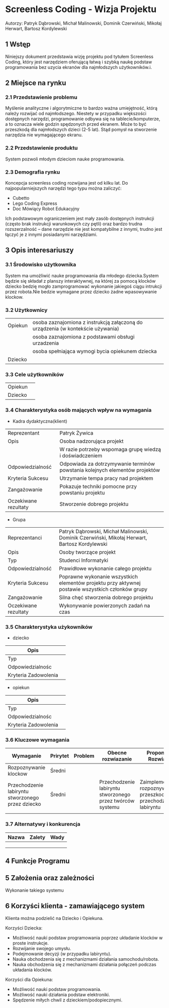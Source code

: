 # Screenless Coding - Wizja Projektu

Autorzy:
Patryk Dąbrowski, Michał Malinowski, Dominik Czerwiński, Mikołaj Herwart, Bartosz Kordylewski 

## 1 Wstęp
Niniejszy dokument przedstawia wizję projektu pod tytułem Screenless Coding, który jest narzędziem oferującą łatwą i szybką naukę podstaw programowania bez uzycia ekranów dla najmłodszych użytkowników.i.

## 2 Miejsce na rynku 
### 2.1 Przedstawienie problemu
Myślenie analityczne i algorytmiczne to bardzo ważna umiejętność, którą
należy rozwijać od najmłodszego. Niestety w przypadku większości
dostępnych narzędzi, programowanie odbywa się na tablecie/komputerze,
a to oznacza wiele godzin spędzonych przed ekranem. Może to być
przeszkodą dla najmłodszych dzieci (2-5 lat). Stąd pomysł na stworzenie
narzędzia nie wymagającego ekranu. 
### 2.2 Przedstawienie produktu
System pozwoli młodym dzieciom nauke programowania.

### 2.3 Demografia rynku
Koncepcja screenless coding rozwijana jest od kilku lat. Do
najpopularniejszych narzędzi tego typu można zaliczyć:
* Cubetto
* Lego Coding Express
* Doc Mówiący Robot Edukacyjny

Ich podstawowym ograniczeniem jest mały zasób dostępnych instrukcji
(często brak instrukcji warunkowych czy pętli) oraz bardzo trudna
rozszerzalność – dane narzędzie nie jest kompatybilne z innymi, trudno
jest łączyć je z innymi posiadanymi narzędziami.

## 3 Opis interesariuszy

### 3.1 Środowisko użytkownika

System ma umożliwić nauke programowania dla młodego dziecka.System będzie się składał z 
planszy interaktywnej, na której za pomocą klocków dziecko bedzię mogło zamprogramować
wykonanie jakiegoś ciągu intrukcji przez robota.Nie bedzie wymagane przez dziecko żadne wpasowywanie klockow.

### 3.2 Użytkownicy

|         |   |
|---------|---|
| Opiekun | osoba zaznajomiona z instrukcją załączoną do urządzenia (w kontekście używania)    |
|         | osoba zaznajomiona z podstawami obsługi urzadzenia                                 |
|         | osoba spełniająca wymogi bycia opiekunem dziecka                                   |       
| Dziecko |   |

### 3.3 Cele użytkowników

|         |   |
|---------|---|
| Opiekun |   |
| Dziecko |   |

### 3.4 Charakterystyka osób mających wpływ na wymagania
* Kadra dydaktyczna(klient)

|                      |                                                                             |
|----------------------|-----------------------------------------------------------------------------|
| Reprezentant         | Patryk Żywica                                                               |
| Opis                 | Osoba nadzorująca projekt                                                   |
|                      | W razie potrzeby wspomaga grupę wiedzą i doświadczeniem                     |
| Odpowiedzialność     | Odpowiada za dotrzymywanie terminów powstania kolejnych elementów projektów |
| Kryteria Sukcesu     | Utrzymanie tempa pracy nad projektem                                        |
| Zangażowanie         | Pokazuje techniki pomocne przy powstaniu projektu                           |
| Oczekiwane rezultaty | Stworzenie dobrego projektu                                                 |

* Grupa

|                      |                                                                                                   |
|----------------------|---------------------------------------------------------------------------------------------------|
| Reprezentanci        | Patryk Dąbrowski, Michał Malinowski, Dominik Czerwiński, Mikołaj Herwart, Bartosz Kordylewski                                                                                |
| Opis                 | Osoby tworzące projekt                                                                            |
| Typ                  | Studenci Informatyki                                                                              |
| Odpowiedzialność     | Prawidłowe wykonanie całego projektu                                                              |
| Kryteria Sukcesu     | Poprawne wykonanie wszystkich elementów projektu przy aktywnej postawie wszystkich członków grupy |
| Zangażowanie         | Silna chęć stworzenia dobrego projektu                                                            |
| Oczekiwane rezultaty | Wykonywanie powierzonych zadań na czas                                                            |

### 3.5 Charakterystyka użykowników
* dziecko

| Opis                 |   |
|----------------------|---|
| Typ                  |   |
| Odpowiedzialnośc     |   |
| Kryteria Zadowolenia |   |

* opiekun

| Opis                 |   |
|----------------------|---|
| Typ                  |   |
| Odpowiedzialnośc     |   |
| Kryteria Zadowolenia |   |

### 3.6 Kluczowe wymagania

| Wymaganie                                        | Prirytet | Problem | Obecne rozwiazanie | Proponowane Rozwiazanie |
|---------------------------------------------------|----------|---------|--------------------|-------------------------|
| Rozpoznywanie klockow                             | Średni   |         |                    |                         |
| Przechodzenie labiryntu stworzonego przez dziecko | Średni   |         | Przechodzenie labiryntu stworzonego przez twórców systemu                   | Zaimplementowanie rozpoznywania przeszkody i reguły przechodzenie labiryntu                        |
|                                                   |          |         |                    |                         |
### 3.7 Alternatywy i konkurencja

| Nazwa | Zalety | Wady |
|-------|--------|------|
|       |        |      |
|       |        |      |
|       |        |      |

## 4 Funkcje Programu

## 5 Założenia oraz zależności
Wykonanie takiego systemu

## 6 Korzyści klienta - zamawiającego system	
Klienta można podzielić na Dziecko i Opiekuna. 
	
Korzyści Dziecka:
* Możliwość nauki podstaw programowania poprzez układanie klocków w proste instrukcje. 
* Rozwijanie swojego umysłu.
* Podejmowanie decyzji (w przypadku labiryntu).
* Nauka obchodzenia się z mechanizmami działania samochodu/robota.
* Nauka obchodzenia się z mechanizmami działania połączeń podczas układania klocków.
		
Korzyści dla Opiekuna: 
* Możliwość nauki podstaw programowania. 
* Możliwość nauki działania podstaw elektroniki. 
* Spędzenie miłych chwil z dzieckiem/podopiecznymi. 
		

